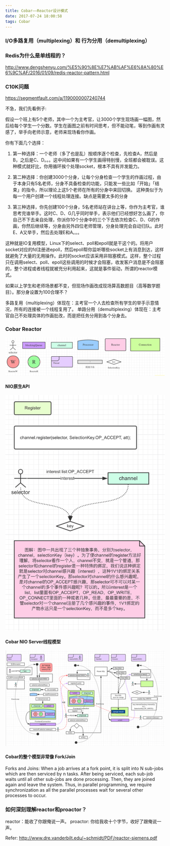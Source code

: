 ```yaml
---
title: Cobar——Reactor设计模式
date: 2017-07-24 18:00:58
tags: Cobar
---
```


### I/O多路复用（multiplexing）和 行为分用（demultiplexing）

### Redis为什么是单线程的？
http://www.dengshenyu.com/%E5%90%8E%E7%AB%AF%E6%8A%80%E6%9C%AF/2016/01/09/redis-reactor-pattern.html

### C10K问题
https://segmentfault.com/a/1190000007240744

不急，我们先看例子:

假设一个班上有5个老师，其中一个为主考官，让3000个学生现场画一幅图，然后给每个学生一个分数。学生在画图之前有时间思考，但不能动笔，等到作画有灵感了，举手向老师示意，老师来现场看你作画。

你有下面几个选择：

1. 第一种选择：一个老师（多了也是乱）按顺序逐个检查，先检查A，然后是B，之后是C、D。。。这中间如果有一个学生画得特别慢，全班都会被耽误。这种模式就好比，你用循环挨个处理socket，根本不具有并发能力。

2. 第二种选择：你创建3000个分身，让每个分身检查一个学生的作画过程，由于本身只有5名老师，分身不具备检查的功能，只能发一些比如「开始」「结束」的指令，所以理论上这5个老师在所有的分身中来回切换。 这种类似于为每一个用户创建一个线程处理连接。缺点是需要太多的分身

3. 第三种选择，你先创建100个分身，5名老师站在讲台上等，你作为主考官，谁思考完谁举手。这时C、D、G几乎同时举手，表示他们已经想好怎么画了，你自己不下去亲自处理，你派你10个分身中的三个下去依次检查C、D、G的作画，你然后继续等，分身由另外四位老师管理，分身处理完会自动归队。此时E、A又举手，然后去处理E和A。。。 

这种就是IO复用模型，Linux下的select、poll和epoll就是干这个的。将用户socket对应的fd注册进epoll，然后epoll帮你监听哪些socket上有消息到达，这样就避免了大量的无用操作。此时的socket应该采用非阻塞模式。这样，整个过程只在调用select、poll、epoll这些调用的时候才会阻塞，收发客户消息是不会阻塞的，整个进程或者线程就被充分利用起来，这就是事件驱动，所谓的reactor模式。

如果以上学生和老师场景都不变，但现场作画改成现场算高数题目（高等数学题目）。那分身设置为100合理不？

多路复用（multiplexing）体现在：主考官一个人去检查所有学生的举手示意情况，所有的连接被一个线程复用了。
单路分用（demultiplexing）体现在：主考官自己不处理具体的作画批改，而是把任务分用到各个分身去。

### Cobar Reactor

![](Cobar-Reactor-design-pattern/CobarReactorSign.gif)

#### NIO原生API

![](Cobar-Reactor-design-pattern/NioRegister.gif)

#### Cobar NIO Server线程模型

![](Cobar-Reactor-design-pattern/CobarReactor.gif)

#### Cobar的整个模型非常像 Fork/Join
Forks and Joins: When a job arrives at a fork point, it is split into N sub-jobs which are then serviced by n tasks. After being serviced, each sub-job waits until all other sub-jobs are done processing. Then, they are joined again and leave the system. Thus, in parallel programming, we require synchronization as all the parallel processes wait for several other processes to occur.


### 如何深刻理解reactor和proactor？

reactor：能收了你跟俺说一声。
proactor: 你给我收十个字节，收好了跟俺说一声。

Refer:
http://www.dre.vanderbilt.edu/~schmidt/PDF/reactor-siemens.pdf

